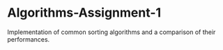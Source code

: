 # Algorithms-Assignment-1
Implementation of common sorting algorithms and a comparison of their performances.
